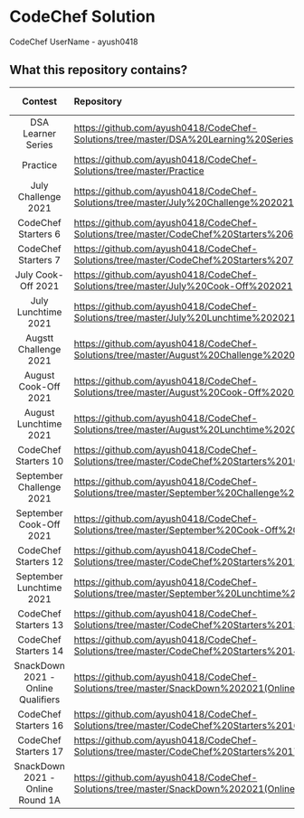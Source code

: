 # CodeChef Solution

CodeChef UserName - ayush0418

## What this repository contains?

Contest  |  Repository  |  Contest Code
:-------:  |  :----------  |  :------------:
DSA Learner Series | https://github.com/ayush0418/CodeChef-Solutions/tree/master/DSA%20Learning%20Series | LEARNDSA
Practice  | https://github.com/ayush0418/CodeChef-Solutions/tree/master/Practice | PRACTICE
July Challenge 2021 | https://github.com/ayush0418/CodeChef-Solutions/tree/master/July%20Challenge%202021 | JULY21C
CodeChef Starters 6 | https://github.com/ayush0418/CodeChef-Solutions/tree/master/CodeChef%20Starters%206 | START6C
CodeChef Starters 7 | https://github.com/ayush0418/CodeChef-Solutions/tree/master/CodeChef%20Starters%207 | START7C
July Cook-Off 2021  | https://github.com/ayush0418/CodeChef-Solutions/tree/master/July%20Cook-Off%202021  | COOK131C
July Lunchtime 2021 | https://github.com/ayush0418/CodeChef-Solutions/tree/master/July%20Lunchtime%202021 | LTIME98C
Augstt Challenge 2021 | https://github.com/ayush0418/CodeChef-Solutions/tree/master/August%20Challenge%202021 | AUG21C
August Cook-Off 2021 | https://github.com/ayush0418/CodeChef-Solutions/tree/master/August%20Cook-Off%202021 | COOK132C
August Lunchtime 2021| https://github.com/ayush0418/CodeChef-Solutions/tree/master/August%20Lunchtime%202021 | LTIME99C
CodeChef Starters 10 | https://github.com/ayush0418/CodeChef-Solutions/tree/master/CodeChef%20Starters%2010 | START10C
September Challenge 2021 | https://github.com/ayush0418/CodeChef-Solutions/tree/master/September%20Challenge%202021 | SEPT21C
September Cook-Off 2021 | https://github.com/ayush0418/CodeChef-Solutions/tree/master/September%20Cook-Off%202021 | COOK133C
CodeChef Starters 12 | https://github.com/ayush0418/CodeChef-Solutions/tree/master/CodeChef%20Starters%2012 | START12C
September Lunchtime 2021 | https://github.com/ayush0418/CodeChef-Solutions/tree/master/September%20Lunchtime%202021 | LTIME100C
CodeChef Starters 13 | https://github.com/ayush0418/CodeChef-Solutions/tree/master/CodeChef%20Starters%2013 | START13C
CodeChef Starters 14 | https://github.com/ayush0418/CodeChef-Solutions/tree/master/CodeChef%20Starters%2014 | START14C
SnackDown 2021 - Online Qualifiers | https://github.com/ayush0418/CodeChef-Solutions/tree/master/SnackDown%202021(Online%20Qualifiers) | SNCKQL21 
CodeChef Starters 16 | https://github.com/ayush0418/CodeChef-Solutions/tree/master/CodeChef%20Starters%2016 | START16B
CodeChef Starters 17 | https://github.com/ayush0418/CodeChef-Solutions/tree/master/CodeChef%20Starters%2017 | START17B
SnackDown 2021 - Online Round 1A | https://github.com/ayush0418/CodeChef-Solutions/tree/master/SnackDown%202021(Online%20Round%201A) | SNCK1A21
